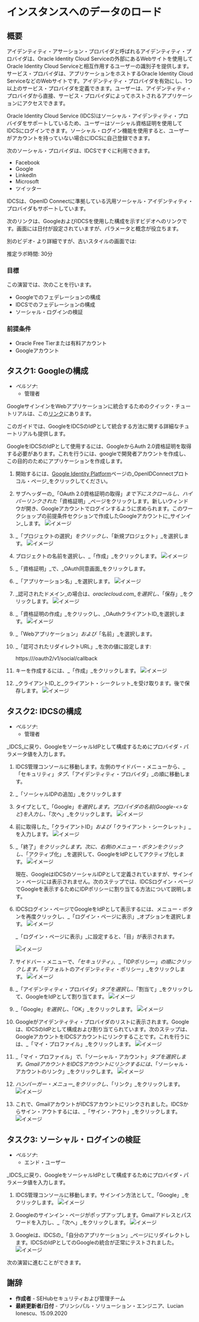 # インスタンスへのデータのロード

## 概要

アイデンティティ・アサーション・プロバイダと呼ばれるアイデンティティ・プロバイダは、Oracle Identity Cloud Serviceの外部にあるWebサイトを使用してOracle Identity Cloud Serviceと相互作用するユーザーの識別子を提供します。サービス・プロバイダは、アプリケーションをホストするOracle Identity Cloud ServiceなどのWebサイトです。アイデンティティ・プロバイダを有効にし、1つ以上のサービス・プロバイダを定義できます。ユーザーは、アイデンティティ・プロバイダから直接、サービス・プロバイダによってホストされるアプリケーションにアクセスできます。

Oracle Identity Cloud Service (IDCS)はソーシャル・アイデンティティ・プロバイダをサポートしているため、ユーザーはソーシャル資格証明を使用してIDCSにログインできます。ソーシャル・ログイン機能を使用すると、ユーザーがアカウントを持っていない場合にIDCSに自己登録できます。

次のソーシャル・プロバイダは、IDCSですぐに利用できます。

*   Facebook
*   Google
*   LinkedIn
*   Microsoft
*   ツイッター

IDCSは、OpenID Connectに準拠している汎用ソーシャル・アイデンティティ・プロバイダもサポートしています。

次のリンクは、GoogleおよびIDCSを使用した構成を示すビデオへのリンクです。画面には日付が設定されていますが、パラメータと概念が役立ちます。

[](youtube:-OwFAGJw3vo)

別のビデオ- より詳細ですが、古いスタイルの画面では:

[](youtube:JU8ArDvzWq0)

推定ラボ時間: 30分

### 目標

この演習では、次のことを行います。

*   Googleでのフェデレーションの構成
*   IDCSでのフェデレーションの構成
*   ソーシャル・ログインの検証

### 前提条件

*   Oracle Free Tierまたは有料アカウント
*   Googleアカウント

## タスク1: Googleの構成

*   _ペルソナ_:
    *   管理者

GoogleサインインをWebアプリケーションに統合するためのクイック・チュートリアルは、この[リンク](https://developers.google.com/identity/sign-in/web/sign-in)にあります。

このガイドでは、GoogleをIDCSのIdPとして統合する方法に関する詳細なチュートリアルも提供します。

GoogleをIDCSのIdPとして使用するには、GoogleからAuth 2.0資格証明を取得する必要があります。これを行うには、googleで開発者アカウントを作成し、この目的のためにアプリケーションを作成します。

1.  開始するには、[Google Identity Platform](https://developers.google.com/identity/protocols/OpenIDConnect)ページの_OpenIDConnectプロトコル・ページ_をクリックしてください。
    
2.  サブヘッダーの_「OAuth 2.0資格証明の取得」_まで下にスクロールし、ハイパーリンクされた_「資格証明」_ページをクリックします。新しいウィンドウが開き、Googleアカウントでログインするように求められます。このワークショップの前提条件セクションで作成したGoogleアカウントに_サインイン_します。 ![イメージ](images/L3001.png)
    
3.  _「プロジェクトの選択」_をクリックし、_「新規プロジェクト」_を選択します。 ![イメージ](images/L3002.png)
    
4.  プロジェクトの名前を選択し、_「作成」_をクリックします。 ![イメージ](images/L3003.png)
    
5.  _「資格証明」_で、_OAuth同意画面_をクリックします。
    
6.  _「アプリケーション名」_を選択します。 ![イメージ](images/L3004.png)
    
7.  _認可されたドメイン_の場合は、_oraclecloud.com_を選択し、_「保存」_をクリックします。 ![イメージ](images/L3005.png)
    
8.  _「資格証明の作成」_をクリックし、_OAuthクライアントID_を選択します。 ![イメージ](images/L3006.png)
    
9.  _「Webアプリケーション」_および_「名前」_を選択します。
    
10.  _「認可されたリダイレクトURL」_を次の値に設定します:
    
        https://<your tenant>/oauth2/v1/social/callback
        
11.  キーを作成するには、_「作成」_をクリックします。 ![イメージ](images/L3007.png)
    
12.  _クライアントID_と_クライアント・シークレット_を受け取ります。後で保存します。 ![イメージ](images/L3008.png)
    

## タスク2: IDCSの構成

*   _ペルソナ_:
    *   管理者

_IDCS_に戻り、GoogleをソーシャルIdPとして構成するためにプロバイダ・パラメータ値を入力します。

1.  IDCS管理コンソールに移動します。左側のサイドバー・メニューから、_「セキュリティ」_タブ、_「アイデンティティ・プロバイダ」_の順に移動します。
    
2.  _「ソーシャルIDPの追加」_をクリックします
    
3.  タイプとして_「Google」_を選択します。プロバイダの名前(Google-<\>など)を入力し、_「次へ」_をクリックします。 ![イメージ](images/L3009.png) 
    
4.  前に取得した_「クライアントID」_および_「クライアント・シークレット」_を入力します。 ![イメージ](images/L3010.png)
    
5.  _「終了」_をクリックします。次に、右側のメニュー・ボタンをクリックし、_「アクティブ化」_を選択して、GoogleをIdPとしてアクティブ化します。 ![イメージ](images/L3011.png)
    
    現在、GoogleはIDCSのソーシャルIDPとして定義されていますが、サインイン・ページには表示されません。次のステップでは、IDCSログイン・ページでGoogleを表示するためにIDPポリシーに割り当てる方法について説明します。
    
6.  IDCSログイン・ページでGoogleをIdPとして表示するには、メニュー・ボタンを再度クリックし、_「ログイン・ページに表示」_オプションを選択します。 ![イメージ](images/L3012.png)
    
    _「ログイン・ページに表示」_に設定すると、「目」が表示されます。
    
    ![イメージ](images/L3013.png)
    
7.  サイドバー・メニューで、_「セキュリティ」_、_「IDPポリシー」_の順にクリックします。_「デフォルトのアイデンティティ・ポリシー」_をクリックします。 ![イメージ](images/L3014.png)
    
8.  _「アイデンティティ・プロバイダ」_タブを選択し、_「割当て」_をクリックして、GoogleをIdPとして割り当てます。 ![イメージ](images/L3015.png)
    
9.  _「Google」_を選択し、_「OK」_をクリックします。 ![イメージ](images/L3016.png)
    
10.  Googleがアイデンティティ・プロバイダのリストに表示されます。Googleは、IDCSのIdPとして構成および割り当てられています。次のステップは、GoogleアカウントをIDCSアカウントにリンクすることです。これを行うには、_「マイ・プロファイル」_をクリックします。 ![イメージ](images/L3017.png)
    
11.  _「マイ・プロファイル」_で、_「ソーシャル・アカウント」_タブを選択します。GmailアカウントをIDCSアカウントにリンクするには、_「ソーシャル・アカウントのリンク」_をクリックします。 ![イメージ](images/L3018.png)
    
12.  _ハンバーガー・メニュー_をクリックし、_「リンク」_をクリックします。 ![イメージ](images/L3019.png)
    
13.  これで、GmailアカウントがIDCSアカウントにリンクされました。IDCSからサイン・アウトするには、_「サイン・アウト」_をクリックします。 ![イメージ](images/L3020.png)
    

## タスク3: ソーシャル・ログインの検証

*   _ペルソナ_:
    *   エンド・ユーザー

_IDCS_に戻り、GoogleをソーシャルIdPとして構成するためにプロバイダ・パラメータ値を入力します。

1.  IDCS管理コンソールに移動します。サインイン方法として_「Google」_をクリックします。 ![イメージ](images/L3021.png)
    
2.  Googleのサインイン・ページがポップアップします。Gmailアドレスとパスワードを入力し、_「次へ」_をクリックします。 ![イメージ](images/L3022.png)
    
3.  Googleは、IDCSの_「自分のアプリケーション」_ページにリダイレクトします。IDCSのIdPとしてのGoogleの統合が正常にテストされました。 ![イメージ](images/L3023.png)
    

次の演習に進むことができます。

## 謝辞

*   **作成者** - SEHubセキュリティおよび管理チーム
*   **最終更新者/日付** - プリンシパル・ソリューション・エンジニア、Lucian Ionescu、15.09.2020